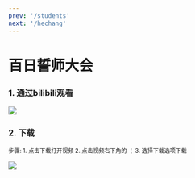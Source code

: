 ```yaml
---
prev: '/students'
next: '/hechang'
---
```

# 百日誓师大会

### 1. 通过bilibili观看<Badge type="tip" text="推荐" vertical="top" /><Badge type="tip" text="一键三连" vertical="top" />
 
<a href="https://m.bilibili.com/video/BV1gY411z7Yt" target="_blank"><img src="https://11busan.csy2022.tk/bilibili.png" /></a>

### 2. 下载<Badge type="tip" text="302.26MB" vertical="top" /><br>
<div style="font-size: 80%">步骤: 1. 点击下载打开视频 2. 点击视频右下角的<strong> ⋮ </strong>3. 选择下载选项下载</div>

<a href="https://download.kstore.space/download/4366/%E7%99%BE%E6%97%A5%E8%AA%93%E5%B8%88.mp4" download="https://download.kstore.space/download/4366/%E7%99%BE%E6%97%A5%E8%AA%93%E5%B8%88.mp4" target="_blank"><img src="https://11busan.csy2022.tk/download.png" /></a>
